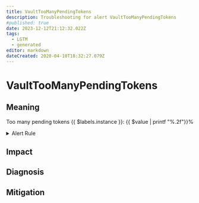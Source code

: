 ```yaml
---
title: VaultTooManyPendingTokens
description: Troubleshooting for alert VaultTooManyPendingTokens
#published: true
date: 2023-12-12T21:12:32.022Z
tags: 
  - LGTM
  - generated
editor: markdown
dateCreated: 2020-04-10T18:32:27.079Z
---
```


# VaultTooManyPendingTokens

## Meaning
[//]: # "Short paragraph that explains what the alert means"
Too many pending tokens {{ $labels.instance }}: {{ $value | printf "%.2f"}}%

<details>
  <summary>Alert Rule</summary>

{{% rule "hashicorp-vault/hashicorp-vault-internal.yml" "VaultTooManyPendingTokens" %}}

{{% comment %}}

```yaml
alert: VaultTooManyPendingTokens
expr: avg(vault_token_create_count - vault_token_store_count) > 0
for: 5m
labels:
    severity: warning
annotations:
    summary: Vault too many pending tokens (instance {{ $labels.instance }})
    description: |-
        Too many pending tokens {{ $labels.instance }}: {{ $value | printf "%.2f"}}%
          VALUE = {{ $value }}
          LABELS = {{ $labels }}
    runbook: https://github.com/srerun/prometheus-alerts/blob/main/content/runbooks/hashicorp-vault-internal/VaultTooManyPendingTokens.md

```

{{% /comment %}}

</details>


## Impact
[//]: # "What could / will happen if the alert is not addressed"



## Diagnosis
[//]: # "Steps to take to identify the cause of the problem"



## Mitigation
[//]: # "The steps necessary to resolve the alert"
